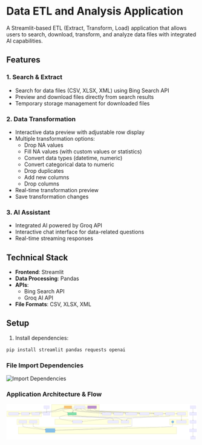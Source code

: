 # Data ETL and Analysis Application

A Streamlit-based ETL (Extract, Transform, Load) application that allows users to search, download, transform, and analyze data files with integrated AI capabilities.

## Features

### 1. Search & Extract
- Search for data files (CSV, XLSX, XML) using Bing Search API
- Preview and download files directly from search results
- Temporary storage management for downloaded files

### 2. Data Transformation
- Interactive data preview with adjustable row display
- Multiple transformation options:
  - Drop NA values
  - Fill NA values (with custom values or statistics)
  - Convert data types (datetime, numeric)
  - Convert categorical data to numeric
  - Drop duplicates
  - Add new columns
  - Drop columns
- Real-time transformation preview
- Save transformation changes

### 3. AI Assistant
- Integrated AI powered by Groq API
- Interactive chat interface for data-related questions
- Real-time streaming responses

## Technical Stack

- **Frontend**: Streamlit
- **Data Processing**: Pandas
- **APIs**:
  - Bing Search API
  - Groq AI API
- **File Formats**: CSV, XLSX, XML

## Setup

1. Install dependencies:
```bash
pip install streamlit pandas requests openai
```
### File Import Dependencies


![Import Dependencies](dependencies.mermaid)
### Application Architecture & Flow


![Application Architecture & Flow](architecture.svg)

